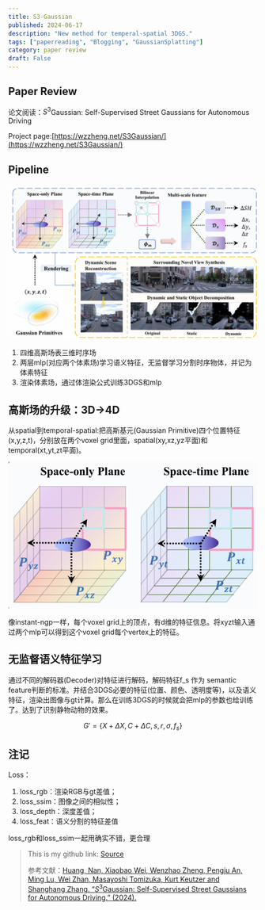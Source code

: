 ```yaml
---
title: S3-Gaussian 
published: 2024-06-17
description: "New method for temperal-spatial 3DGS."
tags: ["paperreading", "Blogging", "GaussianSplatting"]
category: paper review
draft: False
---
```


## Paper Review

论文阅读：$S^3$Gaussian: Self-Supervised Street Gaussians for Autonomous Driving

Project page:[https://wzzheng.net/S3Gaussian/](https://wzzheng.net/S3Gaussian/)

## Pipeline

<center>

![pipeline](./image00.png)
</center>

1. 四维高斯场表三维时序场
2. 两层mlp(对应两个体素场)学习语义特征，无监督学习分割时序物体，并记为体素特征
3. 渲染体素场，通过体渲染公式训练3DGS和mlp

## 高斯场的升级：3D→4D  

从spatial到temporal-spatial:把高斯基元(Gaussian Primitive)四个位置特征(x,y,z,t)，分别放在两个voxel grid里面，spatial(xy,xz,yz平面)和temporal(xt,yt,zt平面)。

<center>

![3D->4D](./image01.png)
</center>

像instant-ngp一样，每个voxel grid上的顶点，有d维的特征信息。将xyzt输入通过两个mlp可以得到这个voxel grid每个vertex上的特征。

## 无监督语义特征学习

通过不同的解码器(Decoder)对特征进行解码，解码特征f_s 作为 semantic feature判断的标准。并结合3DGS必要的特征(位置、颜色、透明度等)，以及语义特征，渲染出图像与gt计算。那么在训练3DGS的时候就会把mlp的参数也给训练了。达到了识别静物动物的效果。

$$
\begin{equation}
G' = \{X + \Delta X, C + \Delta C, s, r, \sigma, f_s\}
\end{equation}
$$

## 注记

Loss：

1. loss_rgb：渲染RGB与gt差值；
2. loss_ssim：图像之间的相似性；
3. loss_depth：深度差值；
4. loss_feat：语义分割的特征差值

loss_rgb和loss_ssim一起用确实不错，更合理

> This is my github link: [Source](https://github.com/Kairui-SHI)
>
> 参考文献：[Huang, Nan, Xiaobao Wei, Wenzhao Zheng, Pengju An, Ming Lu, Wei Zhan, Masayoshi Tomizuka, Kurt Keutzer and Shanghang Zhang. “$\textit{S}^3$Gaussian: Self-Supervised Street Gaussians for Autonomous Driving.” (2024).](https://arxiv.org/html/2405.20323v1#bib)
